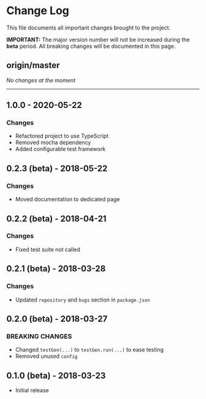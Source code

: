 # Change Log

This file documents all important changes brought to the project.

**IMPORTANT:** The major version number will not be increased during the **beta** period.
All breaking changes will be documented in this page.

## origin/master

*No changes at the moment*

---

## 1.0.0 - 2020-05-22

### Changes
  - Refactored project to use TypeScript
  - Removed mocha dependency
  - Added configurable test framework

## 0.2.3 (beta) - 2018-05-22

### Changes
  - Moved documentation to dedicated page

## 0.2.2 (beta) - 2018-04-21

### Changes
  - Fixed test suite not called

## 0.2.1 (beta) - 2018-03-28

### Changes
  - Updated `repository` and `bugs` section in `package.json`

## 0.2.0 (beta) - 2018-03-27

### BREAKING CHANGES
  - Changed `testGen(...)` to `testGen.run(...)` to ease testing
  - Removed unused `config`

## 0.1.0 (beta) - 2018-03-23
  - Initial release
